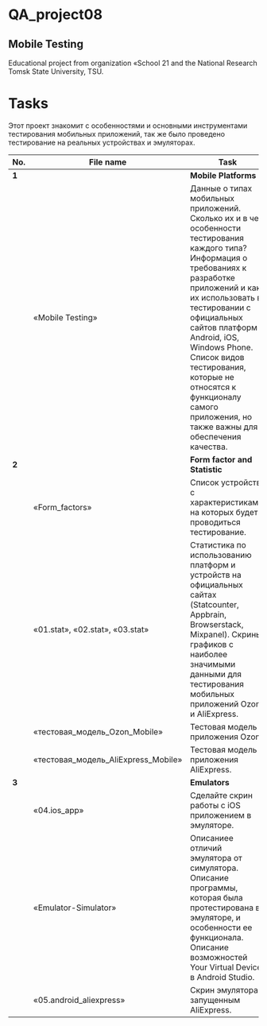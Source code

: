 # QA_project08
Mobile Testing
---

Educational project from organization «School 21 and the National Research Tomsk State University, TSU.

<h1>Tasks</h1>

Этот проект знакомит с особенностями и основными инструментами тестирования мобильных приложений, так же было проведено тестирование на реальных устройствах и эмуляторах.

| No. | File name | Task | Status |
| --- | ----------------------| --------------------------------------------------------------------------- | ------ |
| **1** |  | **Mobile Platforms** | |
| | «Mobile Testing» | Данные о типах мобильных приложений. Сколько их и в чем особенности тестирования каждого типа? Информация о требованиях к разработке приложений и как их использовать в тестировании с официальных сайтов платформ Android, iOS, Windows Phone. Список видов тестирования, которые не относятся к функционалу самого приложения, но также важны для обеспечения качества. | ✅ |
| **2** |  | **Form factor and Statistic** | |
| | «Form_factors» | Список устройств с характеристиками, на которых будет проводиться тестирование. | ✅ |
| | «01.stat», «02.stat», «03.stat» | Статистика по использованию платформ и устройств на официальных сайтах (Statcounter, Appbrain, Browserstack, Mixpanel). Скрины графиков с наиболее значимыми данными для тестирования мобильных приложений Ozon и AliExpress. | ✅ |
| | «тестовая_модель_Ozon_Mobile» | Тестовая модель приложения Ozon.| ✅ |
| | «тестовая_модель_AliExpress_Mobile» | Тестовая модель приложения AliExpress.| ✅ |
| **3** |  | **Emulators** | |
| | «04.ios_app» | Сделайте скрин работы с iOS приложением в эмуляторе. | ✅ |
| | «Emulator-Simulator» | Описаниее отличий эмулятора от симулятора. Описание программы, которая была протестирована в эмуляторе, и особенности ее функционала. Описание возможностей Your Virtual Device в Android Studio. | ✅ |
| | «05.android_aliexpress» | Скрин эмулятора с запущенным AliExpress. | ✅ |
